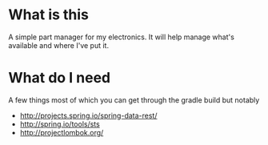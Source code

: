 # What is this
A simple part manager for my electronics. It will help manage what's available and where I've put it.

# What do I need
A few things most of which you can get through the gradle build but notably

* http://projects.spring.io/spring-data-rest/
* http://spring.io/tools/sts
* http://projectlombok.org/

